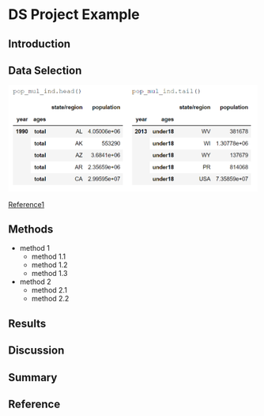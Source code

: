 # DS Project Example

## Introduction

## Data Selection

![Picture 1](lab1.PNG)


[Reference1](https://github.com/memoatwit/dsexample)
## Methods
- method 1
  - method 1.1
  - method 1.2
  - method 1.3
- method 2
  - method 2.1
  - method 2.2
## Results

## Discussion

## Summary

## Reference
